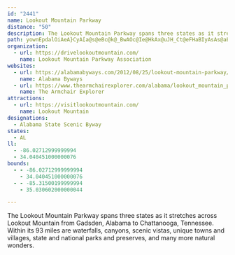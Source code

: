 ```yaml
---
id: "2441"
name: Lookout Mountain Parkway
distance: "50"
description: The Lookout Mountain Parkway spans three states as it stretches across Lookout Mountain from Gadsden, Alabama to Chattanooga, Tennessee. Within its 93 miles are waterfalls, canyons, scenic vistas, unique towns and villages, state and national parks and preserves, and many more natural wonders.
path: yownEpdalOiAeA}CyA[a@s@eBc@k@_BwAOc@Ie@HkAx@uJH_Ct@eFHaBIyAsAs@aEgEyJ{Gy@mB}AmFsByDwFgHsBwBwNiL}C{CcDsFcDsE}ByBwCyBuNgGoCgC}D_FgDiDeBsAqB_A}IqC}@_@eAy@u@sA}EoN}@_B}@gAuBiAcAYoBUiUd@cSqAiAYqHsCmFeEiCoCqGaI{IuPiDmHg@_Be@gCiD}Yc@yA{@{AmRmOwBsA{PmHiCsAsP{LoBeBy@_AqHgJu@iAw@gCQuAg@aI[yAi@iAwA}AiGiEcAkAeAoCmCgLwBmEkBeCuHaHsHkDoP{GiC_Cy@aAwFuJ_PeZkImQcFyLmBcD}@w@eC_AcfAiIyCmAmCyBkAeBuCmDgMwQ}HaKwCqCeKoIoa@}[cD_DiAgBmFiL{@sAgCcCsPqImImFuJsGoDsDoBmC}@yA}BaFkAsDcBkHsA{EcAuBcF_Ge^i\yBcDqEgIwHeO}E_S}CyH_G}LaYwy@gCwGkNeWiByDgLcZmBuD_OqWyh@uy@kJqSgFuK_A_ByAmB_OsMiCmCe]sa@cByBgKsOaE}EkMeMcCaD{GoKsGoJqHkJyGwJ}d@yv@iCoDcBsB{EaEadAut@sCyAcB_@gBSaBCcBNaBZ{Aj@yAx@ySpNkC[uVaFcBQ{DXkDdBkK`J}EtCwEvAsOxCyBl@yCxAsi@x_@qBjAoDfAgE^uA?mEk@mAYiBu@cBeAmCgCsAqBeAsBmg@ajAsC_EuKoL_uAcwAuB_BsEmCsjBqbAec@iUce@qWe`@oS}CkBgBuAuf@mh@cBsBmBeDiEoKuk@_cB_AsBy@oAuA{A}AkA_CaAaDm@cDEwYf@oA?oBQcBUsCm@}d@gPgHeB{Hy@mFMgGFiFj@qFdAmF`Bqo@hXgHrDaJzFcA`@_L~GoD`C}DpB}DxAwEdAgGd@iFC}CScDe@sEgA{CgAc[mO{DsBkCgBeEmDuB_CiBgCgTi]uf@wx@kFyHmGiKgCsCoF{EaF_DuB}@qh@eQyC_AyBa@}@NyFbCy@f@sAnA}@XYBmJeAaC?iASeC_B}A_BUa@_CgIcAmBcBwBy@g@sA_@mEM_@IoBcAyA_BgDeEwDgHyD{CiAq@gEaBwWsGsDgC_B_BsByEgC{CuAyDiE{GqDaJsByD_AeC}AaFa@gB]qCKgEw@sJAuAd@gIEsA]wB{IoJySqSyBeBuNeIyB{As@w@cBiCq@gBi@oB_@uBs@uHyB{QeG_a@gPqdAy@iGc@wEqFg|@{@wG}AcFwCeHec@wp@oD_FmAqAcDmCwA{@sD_Bei@mN_IcC_EeB}DmBwDyByf@qZgB_@k@@c@Vy@C{@g@qBgB_Ac@sFh@sC`A}CFuLcBeOyAX_CDyDYyCy@yEiCuKgGgMgD}IqAeDm@gA_AqAwF{GmC{EyAgF}BuQYsAkA{C_ByBsB}A}CaAmAMea@}AoCq@yAo@cCkBkBgC_AsBaJuVeAoBiBeCqCyBeDwA}Eo@qk@yE_a@sBsDw@sB{@iAs@gCsBoBgCcTw]oBsDW}@GaADe@~@cI^_C|CiMb@_CgDi@q]BeY_AuA_@iDyA}BS}EJ_BI_OiDc@lDgEw@gKeCsGcA|GgXfEiO~W{n@pUmh@~AaEr@gClDuNtP_s@tMg^`JwWxBmFtAsAlBs@xQKlDDhBd@vDxBh@HhEP~@XfAp@t@r@hB`ChAl@jKd@|Be@vEcBxCyBbCmCrAwB~@eChYs}@`EiMbAsBdDsDhR}QbCkE`DsHhFoJx@eAzMmYtH_IvDmClFgEhA}AaBuAiBeC{@sBo@gDq@gJQkBc@uBmGqV_AyBi@cAmAuA_`@eYgF_FgLsImBmBoEsFkE_G_AiBcE_MyAiDaJmMoAyCcE{McBuGo@gD}AuQo@sFw@aCkBeD}CuEiP{TiBuCiCiDyBiB}BeAiB_@sAEwAD_[lEqCDu@KoAYaC_AoR{IoSmFaFeAiDKcADoUvAgTdA}GI{Ja@oBSuEw@cj@iMyAa@oB}@aCmBo@{@iGsMcB{ByBeBcRoKsBo@_AM}CBcDr@eJvEgGpDoAjAeAzAg@dAoVtu@_AfCy@`B}AbC}HnIsAfBoAfCsOvc@}_AxjCa@x@qAjBcA~@yB`AmAZyAPyDKs@IsAk@ySyLyCyDgH_P}AqBmE{CyV{M}DqAgEu@_PqD}XiFkOeDyAe@wAy@}JaHgCm@sBWqE\wPzEsB^kG_@yEy@{[{B{_@_CsAHwBb@eB~@{I`GoAj@{XhDoBD}AMsJaCeL}BmCa@oCEwALmC|@}GtFmAl@uCr@_BHiaAsAeuAsC_fAcBcGa@c}Cgs@iCu@_C}A}CoE_LmR{NkUsNaVaBcCwAsAyDwCwA{@aIsDuA_AiEyD}BeCwF}IiC_DqBgBuDwBsAYcBKsVHwELuId@{C?aHw@kLaBsBy@qG{FwBy@cHiAcCDqVbCqBXsBn@eL`H}Bv@oAPoA@_K{A{_@{HuLl_@uA~De\~{@wFzOmE|K_c@lkAaInSu`@kVuJoJkOuPqLaMub@kWcCwBq@{@{@kB_AgDcEo]]{Ao@{AyAsB}E_F}AmCsEkK_AwAqBkB{BcAsAYaDAoDf@kNrDwBv@yBxAy@`AgLnRmAdBoAnAoAx@wAh@kZbJ_Cj@_CFsBOuMyBoAKgBE_Dj@a`Aj_@gT`JmHtCmExAaBRkA?iBOeFwA_FgBoAeAySoT_M_FgGsDua@e[eGuDw_@cTsDmCwIgHkH_F}AaBoEgIqB_DwGoMi@s@uAqA_Aa@cB_@yKeA{AYcAYoCsAcCwBsUoUeGiH{AsBaEmEcA{Ae@iAgBcGaA}BoQ}RmC{DmGoKoImLk@mAo@_Cy@mFqBwQ[mAS}As@sC[s@iAmBoBwBaFiDoOcOcG_LgEoL_CoHwCaHiA}BiAaBcBeAyAq@_RoD}As@sGqEsBs@a\a@cFk@wCmA_OuMcTiSyQgNeB_CgDyFy@oBkMsg@_ByDgAyAi@g@yBqA_Bg@iEy@cBw@y@m@SYe@kBc@a@y@SoDQi@YmBa@wAqB_C]uAy@m@OsBS[LOScDcB}@UiDc@w@[y@g@oBiCc@Ue@IyBJsAAcG_FcBeCaKoJ]YsDqAyUqReIcNuAcAsA{Ai@_AQsAGsC^gDBsBO_B]sAiAwCyAuBuE{Dm@qAmA?[XKRCl@E|D]RiB_B{@e@sBaBuEw@u@HiBb@_@AmFqBmEi@}BC_@QyAuAyD?wBS[kAbDk[?]_@sA^}Hn@gHh@sAG_@aAk@sAYs@DuAC}DiAmEWo@_@sAgB_@QgAM{@YcCKmCgByC_BgFgAmBmAcG_A_HqB_A_@kA{@gFiA}A{AeBLwEk@mEV_BYkH~@]CaA]cA{@_AUs@w@YMmElAoDv@}ELkKxBs@^}@z@kAP}Al@c@\[~@Yd@_Bl@}@z@y@bDcBhC_BpDc@R[KOg@D_ENy@tAeBl@oArEsGb@cAlCoEjAsC`GoIfB_B^cAdAgBrAeA^i@hAgG|B_D|CgGnFaIiDySuAiC}CmEcd@mSeAo@wCiAwDoB{a@cR}FsC
organization:
  - url: https://drivelookoutmountain.com/
    name: Lookout Mountain Parkway Association
websites:
  - url: https://alabamabyways.com/2012/08/25/lookout-mountain-parkway/
    name: Alabama Byways
  - url: https://www.thearmchairexplorer.com/alabama/lookout_mountain_parkway.php
    name: The Armchair Explorer
attractions:
  - url: https://visitlookoutmountain.com/
    name: Lookout Mountain
designations:
  - Alabama State Scenic Byway
states:
  - AL
ll:
  - -86.02712999999994
  - 34.040451000000076
bounds:
  - - -86.02712999999994
    - 34.040451000000076
  - - -85.31500199999994
    - 35.030602000000044

---
```


The Lookout Mountain Parkway spans three states as it stretches across Lookout Mountain from Gadsden, Alabama to Chattanooga, Tennessee. Within its 93 miles are waterfalls, canyons, scenic vistas, unique towns and villages, state and national parks and preserves, and many more natural wonders.
